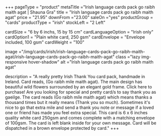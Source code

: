 +++
pageType = "product"
metaTitle ="Irish language cards pack go raibh maith agat | Shauna Gra"
title = "Irish language cards pack go raibh maith agat"
price = "21.95"
downFrom ="23.00"
saleOn ="yes"
productGroup = "cards"
productType = "irish"
stockLeft = "2 Left" 
 
cardSize = "6 by 6 inchs, 15 by 15 cm" 
cardLanguageOption = "Irish only" 
cardOption1 = "Plain white card, 250 gsm" 
cardEnvelope = "Envelope included, 100 gsm" 
cardWeight = "100" 
 
  
 
image ="/img/cards/irish/irish-language-cards-pack-go-raibh-maith-agat/irish-language-cards-pack-go-raibh-maith-agat"
class ="lazy img-responsive hover-shadow"
alt ="Irish language cards pack go raibh maith agat"
 
description = "A really pretty Irish Thank You card pack, handmade in Ireland. Card reads, (Go raibh mile maith agat). The main design has beautiful wild flowers surrounded by an elegant gold frame. Click here to purchase! Are you looking for special and pretty card/s to say thank you as gaeilge. The card reads (Go raibh míle maith agat) which means thanks a thousand times but it really means (Thank you so much). Sometimes it's nice to go that extra mile and send a thank you note or message if a loved one or friend has made you feel extra special. This card is 6 x 6 inches quality white card 250gsm and comes complete with a matching envelope of 100gsm. The card is left blank inside for your own message. Card will be dispatched in a brown envelope protected by card."
+++
